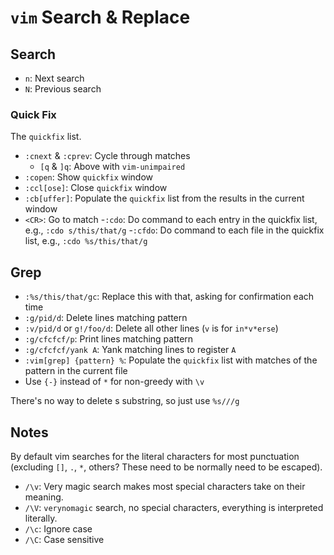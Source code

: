 # `vim` Search & Replace

## Search

- `n`: Next search
- `N`: Previous search

### Quick Fix

The `quickfix` list.

- `:cnext` & `:cprev`: Cycle through matches 
	- `[q` & `]q`: Above with `vim-unimpaired`
- `:copen`: Show `quickfix` window 
- `:ccl[ose]`: Close `quickfix` window
- `:cb[uffer]`: Populate the `quickfix` list from the results in the current window
- `<CR>`: Go to match
-`:cdo`: Do command to each entry in the quickfix list, e.g., `:cdo s/this/that/g`
-`:cfdo`: Do command to each file in the quickfix list, e.g., `:cdo %s/this/that/g`

## Grep

- `:%s/this/that/gc`: Replace this with that, asking for confirmation each time
- `:g/pid/d`: Delete lines matching pattern
- `:v/pid/d` or `g!/foo/d`: Delete all other lines (`v` is for `in*v*erse`)
- `:g/cfcfcf/p`: Print lines matching pattern
- `:g/cfcfcf/yank A`: Yank matching lines to register `A`
- `:vim[grep] {pattern} %`: Populate the `quickfix` list with matches of the pattern in the current file
- Use `{-}` instead of `*` for non-greedy with `\v`

There's no way to delete s substring, so just use `%s///g`

## Notes

By default vim searches for the literal characters for most punctuation (excluding `[]`, `.`, `*`, others? These need to be normally need to be escaped).

* `/\v`: Very magic search makes most special characters take on their meaning.
* `/\V`: `verynomagic` search, no special characters, everything is interpreted literally.
* `/\c`: Ignore case
* `/\C`: Case sensitive
